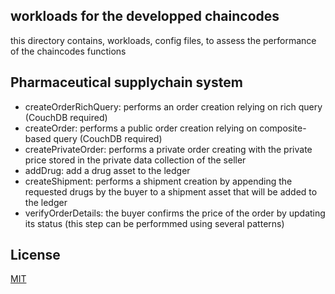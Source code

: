 ## workloads for the developped chaincodes
this directory contains, workloads, config files,  to assess the performance of the chaincodes functions

## Pharmaceutical supplychain system

- createOrderRichQuery: performs an order creation relying on rich query (CouchDB required)
- createOrder: performs a public order creation relying on composite-based query (CouchDB required)
- createPrivateOrder: performs a private order creating with the private price stored in the private data collection of the seller
- addDrug: add a drug asset to the ledger
- createShipment: performs a shipment creation by appending the requested drugs by the buyer to a shipment asset that will be added to the ledger 
- verifyOrderDetails: the buyer confirms the price of the order by updating its status (this step can be performmed using several patterns)


## License
[MIT](https://choosealicense.com/licenses/mit/)
